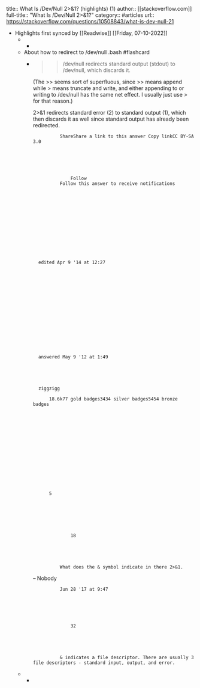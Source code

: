 title:: What Is /Dev/Null 2>&1? (highlights) (1)
author:: [[stackoverflow.com]]
full-title:: "What Is /Dev/Null 2>&1?"
category:: #articles
url:: https://stackoverflow.com/questions/10508843/what-is-dev-null-21

- Highlights first synced by [[Readwise]] [[Friday, 07-10-2022]]
	- -
	- About how to redirect to /dev/null .bash #flashcard
		- >> /dev/null redirects standard output (stdout) to /dev/null, which discards it.
		  
		  (The >> seems sort of superfluous, since >> means append while > means truncate and write, and either appending to or writing to /dev/null has the same net effect. I usually just use > for that reason.)
		  
		  2>&1 redirects standard error (2) to standard output (1), which then discards it as well since standard output has already been redirected.
		    
		    
		        
		            
		            
		                
		  
		  
		  
		    
		  
		            
		                ShareShare a link to this answer Copy linkCC BY-SA 3.0
		            
		  
		  
		  
		            
		                
		                    Follow
		                Follow this answer to receive notifications
		            
		  
		  
		  
		  
		  
		  
		    
		    
		  
		            
		            
		  
		    
		        edited Apr 9 '14 at 12:27
		    
		    
		        
		    
		    
		        
		        
		            
		        
		    
		  
		            
		  
		  
		            
		                
		    
		        answered May 9 '12 at 1:49
		    
		    
		        
		    
		    
		        ziggzigg
		        
		            18.6k77 gold badges3434 silver badges5454 bronze badges
		        
		    
		  
		  
		  
		            
		        
		        
		    
		    
		    
		  
		  
		  
		  
		  
		            5 
		    
		        
		            
		  
		                        
		        
		            
		                    18
		            
		        
		        
		            
		                
		                What does the & symbol indicate in there 2>&1.
		                
		              
		  – Nobody
		                
		                Jun 28 '17 at 9:47
		            
		        
		    
		    
		        
		            
		                    32
		            
		        
		        
		            
		                
		                & indicates a file descriptor. There are usually 3 file descriptors - standard input, output, and error.
	- -